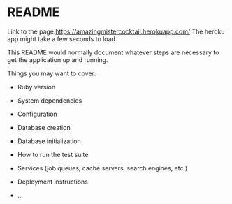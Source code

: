 # README

Link to the page:https://amazingmistercocktail.herokuapp.com/
The heroku app might take a few seconds to load

This README would normally document whatever steps are necessary to get the
application up and running.

Things you may want to cover:

* Ruby version

* System dependencies

* Configuration

* Database creation

* Database initialization

* How to run the test suite

* Services (job queues, cache servers, search engines, etc.)

* Deployment instructions

* ...
